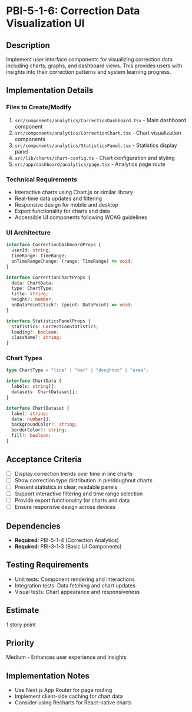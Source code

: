 # PBI-5-1-6: Correction Data Visualization UI

## Description

Implement user interface components for visualizing correction data including
charts, graphs, and dashboard views. This provides users with insights into
their correction patterns and system learning progress.

## Implementation Details

### Files to Create/Modify

1. `src/components/analytics/CorrectionDashboard.tsx` - Main dashboard component
2. `src/components/analytics/CorrectionChart.tsx` - Chart visualization components
3. `src/components/analytics/StatisticsPanel.tsx` - Statistics display panel
4. `src/lib/charts/chart-config.ts` - Chart configuration and styling
5. `src/app/dashboard/analytics/page.tsx` - Analytics page route

### Technical Requirements

- Interactive charts using Chart.js or similar library
- Real-time data updates and filtering
- Responsive design for mobile and desktop
- Export functionality for charts and data
- Accessible UI components following WCAG guidelines

### UI Architecture

```typescript
interface CorrectionDashboardProps {
  userId: string;
  timeRange: TimeRange;
  onTimeRangeChange: (range: TimeRange) => void;
}

interface CorrectionChartProps {
  data: ChartData;
  type: ChartType;
  title: string;
  height?: number;
  onDataPointClick?: (point: DataPoint) => void;
}

interface StatisticsPanelProps {
  statistics: CorrectionStatistics;
  loading?: boolean;
  className?: string;
}
```

### Chart Types

```typescript
type ChartType = "line" | "bar" | "doughnut" | "area";

interface ChartData {
  labels: string[];
  datasets: ChartDataset[];
}

interface ChartDataset {
  label: string;
  data: number[];
  backgroundColor?: string;
  borderColor?: string;
  fill?: boolean;
}
```

## Acceptance Criteria

- [ ] Display correction trends over time in line charts
- [ ] Show correction type distribution in pie/doughnut charts
- [ ] Present statistics in clear, readable panels
- [ ] Support interactive filtering and time range selection
- [ ] Provide export functionality for charts and data
- [ ] Ensure responsive design across devices

## Dependencies

- **Required**: PBI-5-1-4 (Correction Analytics)
- **Required**: PBI-3-1-3 (Basic UI Components)

## Testing Requirements

- Unit tests: Component rendering and interactions
- Integration tests: Data fetching and chart updates
- Visual tests: Chart appearance and responsiveness

## Estimate

1 story point

## Priority

Medium - Enhances user experience and insights

## Implementation Notes

- Use Next.js App Router for page routing
- Implement client-side caching for chart data
- Consider using Recharts for React-native charts
